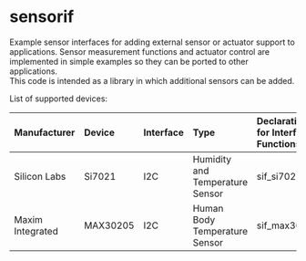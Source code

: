 # sensorif
Example sensor interfaces for adding external sensor or actuator support to applications. Sensor measurement functions and actuator control are implemented in simple examples so they can be ported to other applications.<br>
This code is intended as a library in which additional sensors can be added.

List of supported devices:<br>

| Manufacturer | Device | Interface | Type | Declarations for Interface Functions |
| :----------- | :----- | :-------- | :--- | :------------- |
| Silicon Labs | Si7021 | I2C | Humidity and Temperature Sensor | sif_si7021.h |
| Maxim Integrated | MAX30205 | I2C | Human Body Temperature Sensor | sif_max30205.h |
